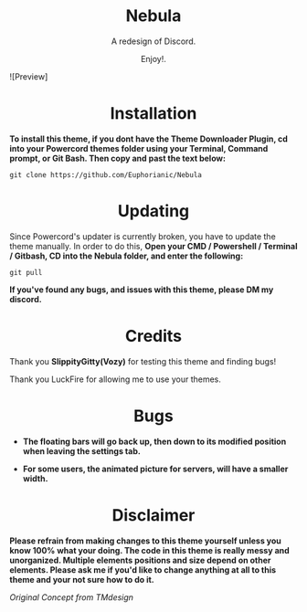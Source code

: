 <h1 align="center">Nebula</h1>
<p align="center">A redesign of Discord.</p>
<p align="center">Enjoy!.</p>

![Preview]

<h1 align="center">Installation</h1>

**To install this theme, if you dont have the Theme Downloader Plugin, cd into your Powercord themes folder using your Terminal, Command prompt, or Git Bash. Then copy and past the text below:**

```
git clone https://github.com/Euphorianic/Nebula
```
<h1 align="center">Updating</h1>

Since Powercord's updater is currently broken, you have to update the theme manually. In order to do this, **Open your CMD / Powershell / Terminal / Gitbash, CD into the Nebula folder, and enter the following:**
```
git pull
```
**If you've found any bugs, and issues with this theme, please DM my discord.**

<h1 align="center">Credits</h1>

Thank you **SlippityGitty(Vozy)** for testing this theme and finding bugs!

Thank you LuckFire for allowing me to use your themes.

<h1 align="center">Bugs</h1>

- **The floating bars will go back up, then down to its modified position when leaving the settings tab.**

- **For some users, the animated picture for servers, will have a smaller width.**

<h1 align="center">Disclaimer</h1>

**Please refrain from making changes to this theme yourself unless you know 100% what your doing. The code in this theme is really messy and unorganized. Multiple elements positions and size depend on other elements. Please ask me if you'd like to change anything at all to this theme and your not sure how to do it.**

*Original Concept from TMdesign*
